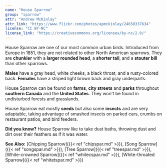 ```yaml
---
name: "House Sparrow"
group: "sparrow"
attr: "Andrew McKinlay"
attr_link: "https://www.flickr.com/photos/apmckinlay/24650337634"
license: "CC BY-NC"
license_link: "https://creativecommons.org/licenses/by-nc/2.0/"
---
```

House Sparrow are one of our most common urban birds. Introduced from Europe in 1851, they are not related to other North American sparrows. They are **chunkier** with a **larger rounded head**, a **shorter tail**, and a **stouter bill** than other sparrows.

**Males** have a gray head, white cheeks, a black throat, and a rusty-colored back. **Females** have a striped light brown back and gray underparts.

House Sparrow can be found on **farms**, **city streets** and **parks** throughout **southern Canada** and the **United States**. They won't be found in undisturbed forests and grasslands.

House Sparrow eat mostly **seeds** but also some **insects** and are very adaptable, taking advantage of smashed insects on parked cars, crumbs on restaurant patios, and bird feeders.

**Did you know?** House Sparrow like to take dust baths, throwing dust and dirt over their feathers as if it was water.

<!-- generated, do not edit -->
**See Also:**
[Chipping Sparrow]({{< ref "chipspar.md" >}}),
[Song Sparrow]({{< ref "songspar.md" >}}),
[Tree Sparrow]({{< ref "treespar.md" >}}),
[White-crowned Sparrow]({{< ref "whitecspar.md" >}}),
[White-throated Sparrow]({{< ref "whitetspar.md" >}})
